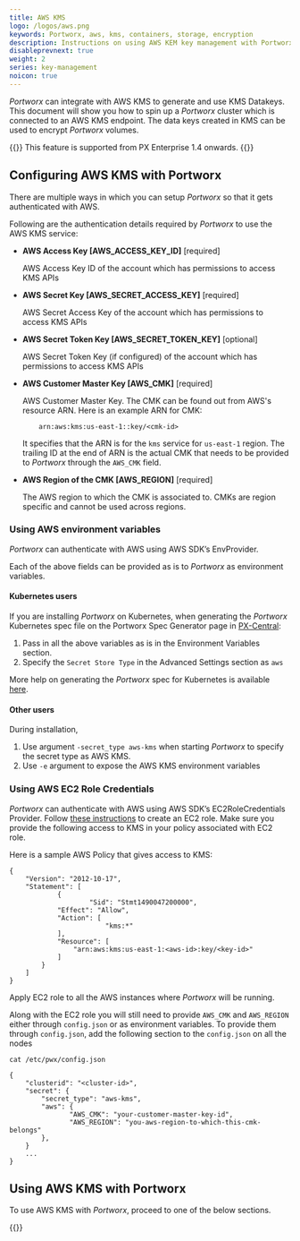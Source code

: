 ```yaml
---
title: AWS KMS
logo: /logos/aws.png
keywords: Portworx, aws, kms, containers, storage, encryption
description: Instructions on using AWS KEM key management with Portworx
disableprevnext: true
weight: 2
series: key-management
noicon: true
---
```


_Portworx_ can integrate with AWS KMS to generate and use KMS Datakeys. This document will show you how to spin up a _Portworx_ cluster which is connected to an AWS KMS endpoint. The data keys created in KMS can be used to encrypt _Portworx_ volumes.

{{<info>}}
This feature is supported from PX Enterprise 1.4 onwards.
{{</info>}}

## Configuring AWS KMS with Portworx

There are multiple ways in which you can setup _Portworx_ so that it gets authenticated with AWS.

Following are the authentication details required by _Portworx_ to use the AWS KMS service:

- **AWS Access Key [AWS_ACCESS_KEY_ID]** [required]

    AWS Access Key ID of the account which has permissions to access KMS APIs

- **AWS Secret Key [AWS_SECRET_ACCESS_KEY]** [required]

    AWS Secret Access Key of the account which has permissions to access KMS APIs

- **AWS Secret Token Key [AWS_SECRET_TOKEN_KEY]** [optional]

    AWS Secret Token Key (if configured) of the account which has permissions to access KMS APIs

- **AWS Customer Master Key [AWS_CMK]** [required]

    AWS Customer Master Key.
    The CMK can be found out from AWS's resource ARN. Here is an example ARN for CMK:
    ```
        arn:aws:kms:us-east-1::key/<cmk-id>
    ```
    It specifies that the ARN is for the `kms` service for `us-east-1` region.
    The trailing ID at the end of ARN is the actual CMK that needs to be provided to _Portworx_ through the `AWS_CMK` field.

- **AWS Region of the CMK [AWS_REGION]**  [required]

    The AWS region to which the CMK is associated to. CMKs are region specific and cannot be used across regions.

### Using AWS environment variables

_Portworx_ can authenticate with AWS using AWS SDK’s EnvProvider.

Each of the above fields can be provided as is to _Portworx_ as environment variables.

#### Kubernetes users

If you are installing _Portworx_ on Kubernetes, when generating the _Portworx_ Kubernetes spec file on the Portworx Spec Generator page in [PX-Central](https://central.portworx.com):

1. Pass in all the above variables as is in the Environment Variables section.
2. Specify the `Secret Store Type` in the Advanced Settings section as `aws`

 More help on generating the _Portworx_ spec for Kubernetes is available [here](/portworx-install-with-kubernetes).


#### Other users

During installation,

1. Use argument `-secret_type aws-kms` when starting _Portworx_ to specify the secret type as AWS KMS.
2. Use `-e` argument to expose the AWS KMS environment variables


### Using AWS EC2 Role Credentials

_Portworx_ can authenticate with AWS using AWS SDK’s EC2RoleCredentials Provider. Follow [these instructions](http://docs.aws.amazon.com/AWSEC2/latest/UserGuide/iam-roles-for-amazon-ec2.html) to create an EC2 role. Make sure you provide the following access to KMS in your policy associated with EC2 role.

Here is a sample AWS Policy that gives access to KMS:

```text
{
    "Version": "2012-10-17",
    "Statement": [
            {
	                "Sid": "Stmt1490047200000",
            "Effect": "Allow",
            "Action": [
	                    "kms:*"
            ],
            "Resource": [
                "arn:aws:kms:us-east-1:<aws-id>:key/<key-id>"
            ]
        }
    ]
}
```

Apply EC2 role to all the AWS instances where _Portworx_ will be running.

Along with the EC2 role you will still need to provide `AWS_CMK` and `AWS_REGION` either through `config.json` or as environment variables. To provide them through `config.json`, add the following section to the `config.json` on all the nodes

```text
cat /etc/pwx/config.json
```

```output
{
    "clusterid": "<cluster-id>",
    "secret": {
        "secret_type": "aws-kms",
        "aws": {
               "AWS_CMK": "your-customer-master-key-id",
               "AWS_REGION": "you-aws-region-to-which-this-cmk-belongs"
        },
    }
    ...
}
```

## Using AWS KMS with Portworx

To use AWS KMS with _Portworx_, proceed to one of the below sections.

{{<homelist series="aws-secret-uses">}}
